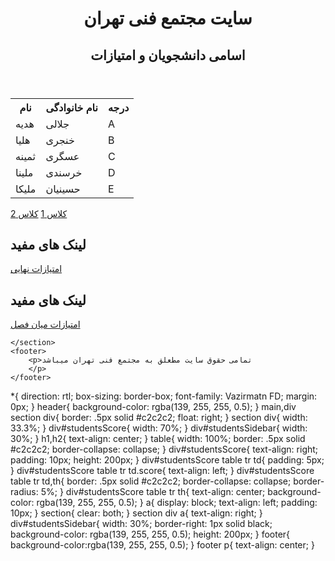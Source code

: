<!DOCTYPE html>
<html lang="en">
<head>
    <meta charset="UTF-8">
    <meta name="viewport" content="width=, initial-scale=1.0">
    <title>مجتمع فنی تهران</title>
     <link rel="stylesheet" href="style.css">   
</head>
<body>
    <header>
        <h1>سایت مجتمع فنی تهران</h1>
        <h2>اسامی دانشجویان و امتیازات</h2>
    </header>
    <main>
        <div id="studentsScore">
            <table>
                <tr>
                    <th>نام</th>
                    <th>نام خانوادگی</th>
                    <th>درجه</th>
                </tr>
                <tr>
                    <td>هدیه</td>
                    <td>جلالی</td>
                    <td>A</td>
                </tr>
                <tr>
                    <td>هلیا</td>
                    <td>خنجری</td>
                    <td>B</td>
                </tr>
                <tr>
                    <td>ثمینه</td>
                    <td>عسگری</td>
                    <td>C</td>
                </tr>
                <tr>
                    <td>ملینا </td>
                    <td>خرسندی</td>
                    <td>D</td>
                </tr>
                <tr>
                    <td>ملیکا</td>
                    <td>حسینیان</td>
                    <td>E</td>
                </tr>
            </table>
        </div>
        <div id="studentsSidebar">
            <a href="google.com">کلاس 1</a>
            <a href="google.com">کلاس 2</a>
        </div>
    </main>
    <section>
        <div>
            <h2>لینک های مفید</h2>
            <a href="">امتیازات نهایی</a>
        </div>
        <div>
            <h2>لینک های مفید</h2>
            <a href="">امتیازات میان فصل</a>
        </div>
        
    </section>
    <footer>
        <p>تمامی حقوق سایت مطعلق به مجتمع فنی تهران میباشد
        </p>
    </footer>
</body>
</html>


*{
    direction: rtl;
    box-sizing: border-box;
    font-family: Vazirmatn FD;
    margin: 0px;
}
header{
    background-color: rgba(139, 255, 255, 0.5);
}
main,div section div{
    border: .5px solid #c2c2c2;
    float: right;
}
section div{
    width: 33.3%;
}
div#studentsScore{
    width: 70%;
}
div#studentsSidebar{
    width: 30%;
}
h1,h2{
text-align: center;
}
table{
    width: 100%;
    border: .5px solid #c2c2c2;
    border-collapse: collapse;
}
div#studentsScore{
    text-align: right;
    padding: 10px;
    height: 200px;
}
div#studentsScore table tr td{
    padding: 5px;
}
div#studentsScore table tr td.score{
    text-align: left;
}
div#studentsScore table tr td,th{
    border: .5px solid #c2c2c2;
    border-collapse: collapse;
    border-radius: 5%;
}
div#studentsScore table tr th{
    text-align: center;
    background-color: rgba(139, 255, 255, 0.5);
}
a{
    display: block;
    text-align: left;
    padding: 10px;
}
section{
    clear: both;
}
section div a{
    text-align: right;
}
div#studentsSidebar{
    width: 30%;
    border-right: 1px solid black;
    background-color: rgba(139, 255, 255, 0.5);
    height: 200px;
}
footer{
    background-color:rgba(139, 255, 255, 0.5);
}
footer p{
    text-align: center;
}
